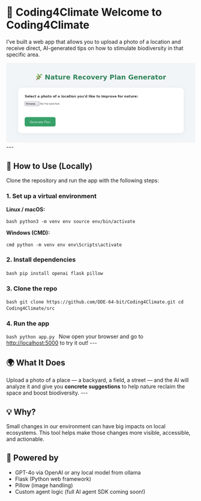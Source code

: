 # 🌱 Coding4Climate Welcome to **Coding4Climate** 
 
I’ve built a web app that allows you to upload a photo of a location and receive direct, AI-generated tips on how to stimulate biodiversity in that specific area. 

![Picture of website screen](images/github/webapp.png) --- 

## 🚀 How to Use (Locally) 

Clone the repository and run the app with the following steps: 

### 1. Set up a virtual environment 
**Linux / macOS:** 

```bash python3 -m venv env source env/bin/activate ``` 

**Windows (CMD):** 

```cmd python -m venv env env\Scripts\activate ``` 

### 2. Install dependencies 

```bash pip install openai flask pillow ``` 

### 3. Clone the repo 

```bash git clone https://github.com/DDE-64-bit/Coding4Climate.git cd Coding4Climate/src ``` 

### 4. Run the app 

```bash python app.py ``` 
Now open your browser and go to [http://localhost:5000](http://localhost:5000) to try it out! --- 

## 🌍 What It Does 
Upload a photo of a place — a backyard, a field, a street — and the AI will analyze it and give you **concrete suggestions** to help nature reclaim the space and boost biodiversity. --- 

## 💡 Why? 
Small changes in our environment can have big impacts on local ecosystems. This tool helps make those changes more visible, accessible, and actionable. 

## 🤖 Powered by
 - GPT-4o via OpenAI or any local model from ollama
 - Flask (Python web framework) 
 - Pillow (image handling) 
 - Custom agent logic (full AI agent SDK coming soon!)
